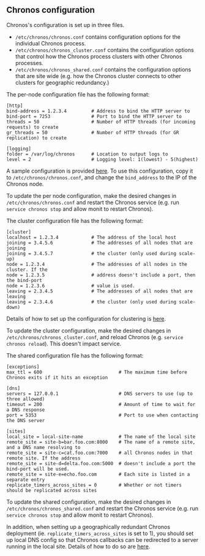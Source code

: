 ## Chronos configuration

Chronos's configuration is set up in three files.

*   `/etc/chronos/chronos.conf` contains configuration options for the
    individual Chronos process.
*   `/etc/chronos/chronos_cluster.conf` contains the configuration options that
    control how the Chronos process clusters with other Chronos processes.
*   `/etc/chronos/chronos_shared.conf` contains the configuration options that
    are site wide (e.g. how the Chronos cluster connects to other clusters for
    geographic redundancy.)

The per-node configuration file has the following format:

    [http]
    bind-address = 1.2.3.4         # Address to bind the HTTP server to
    bind-port = 7253               # Port to bind the HTTP server to
    threads = 50                   # Number of HTTP threads (for incoming requests) to create
    gr_threads = 50                # Number of HTTP threads (for GR replication) to create

    [logging]
    folder = /var/log/chronos      # Location to output logs to
    level = 2                      # Logging level: 1(lowest) - 5(highest)

A sample configuration is provided [here](https://github.com/Metaswitch/chronos/blob/dev/chronos.root/etc/chronos/chronos.conf.sample). To use this configuration, copy it to `/etc/chronos/chronos.conf`, and change the `bind_address` to the IP of the Chronos node.

To update the per node configuration, make the desired changes in `/etc/chronos/chronos.conf` and restart the Chronos service (e.g. run `service chronos stop` and allow monit to restart Chronos).

The cluster configuration file has the following format:

    [cluster]
    localhost = 1.2.3.4            # The address of the local host
    joining = 3.4.5.6              # The addresses of all nodes that are joining
    joining = 3.4.5.7              # the cluster (only used during scale-up)
    node = 1.2.3.4                 # The addresses of all nodes in the cluster. If the
    node = 1.2.3.5                 # address doesn't include a port, then the bind-port
    node = 1.2.3.6                 # value is used.
    leaving = 2.3.4.5              # The addresses of all nodes that are leaving
    leaving = 2.3.4.6              # the cluster (only used during scale-down)

Details of how to set up the configuration for clustering is [here](https://github.com/Metaswitch/chronos/blob/dev/doc/clustering.md).

To update the cluster configuration, make the desired changes in `/etc/chronos/chronos_cluster.conf`, and reload Chronos (e.g. `service chronos reload`). This doesn't impact service.

The shared configuration file has the following format:

    [exceptions]
    max_ttl = 600                            # The maximum time before Chronos exits if it hits an exception

    [dns]
    servers = 127.0.0.1                      # DNS servers to use (up to three allowed)
    timeout = 200                            # Amount of time to wait for a DNS response
    port = 5353                              # Port to use when contacting the DNS server

    [sites]
    local_site = local-site-name             # The name of the local site
    remote_site = site-b=bar.foo.com:8000    # The name of a remote site, and a DNS name resolving to
    remote_site = site-c=cat.foo.com:7000    # all Chronos nodes in that remote site. If the address
    remote_site = site-d=delta.foo.com:5000  # doesn't include a port the bind-port will be used.
    remote_site = site-e=echo.foo.com        # Each site is listed in a separate entry
    replicate_timers_across_sites = 0        # Whether or not timers should be replicated across sites

To update the shared configuration, make the desired changes in `/etc/chronos/chronos_shared.conf` and restart the Chronos service (e.g. run `service chronos stop` and allow monit to restart Chronos).

In addition, when setting up a geographically redundant Chronos deployment (ie. `replicate_timers_across_sites` is set to 1), you should set up local DNS config so that Chronos callbacks can be redirected to a server running in the local site. Details of how to do so are [here](http://clearwater.readthedocs.io/en/stable/Modifying_Clearwater_settings.html#modifying-dns-config).
